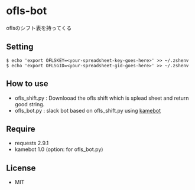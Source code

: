 # ofls-bot
oflsのシフト表を持ってくる

## Setting
```
$ echo 'export OFLSKEY=<your-spreadsheet-key-goes-here>' >> ~/.zshenv
$ echo 'export OFLSGID=<your-spreadsheet-gid-goes-here>' >> ~/.zshenv
```

## How to use
- ofls_shift.py : Downlooad the ofls shift which is splead sheet and return good string.
- ofls_bot.py : slack bot based on ofls_shift.py using [kamebot](https://github.com/masaponto/kamebot)

## Require
- requests 2.9.1
- kamebot 1.0 (option: for ofls_bot.py)

## License
- MIT
